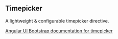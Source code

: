 ## Timepicker

A lightweight & configurable timepicker directive.

[Angular UI Bootstrap documentation for timepicker][angular docs]


[angular docs]: https://angular-ui.github.io/bootstrap/#/timepicker

